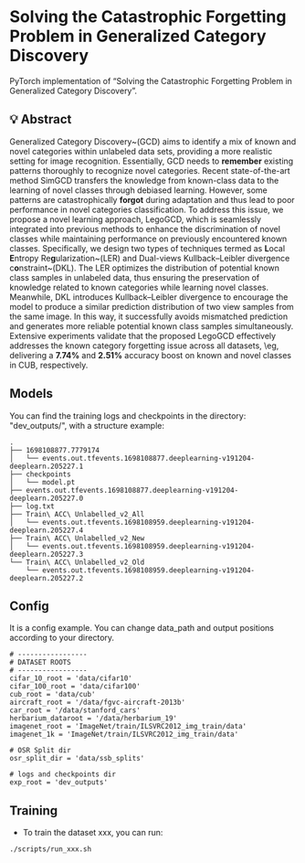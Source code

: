 # Solving the Catastrophic Forgetting Problem in Generalized Category Discovery
PyTorch implementation of “Solving the Catastrophic Forgetting Problem in Generalized Category Discovery”.

## 💡 Abstract
Generalized Category Discovery~(GCD) aims to identify a mix of known and novel categories within unlabeled data sets, providing a more realistic setting for image recognition.
Essentially, GCD needs to $\textbf{remember}$ existing patterns thoroughly to recognize novel categories.
Recent state-of-the-art method SimGCD transfers the knowledge from known-class data to the learning of novel classes through debiased learning. 
However, some patterns are catastrophically $\textbf{forgot}$ during adaptation and thus lead to poor performance in novel categories classification.
To address this issue, we propose a novel learning approach, LegoGCD, which is seamlessly integrated into previous methods to enhance the discrimination of novel classes while maintaining performance on previously encountered known classes.
Specifically, we design two types of techniques termed as **L**ocal **E**ntropy Re**g**ularization~(LER) and Dual-views Kullback–Leibler divergence c**o**nstraint~(DKL).
The LER optimizes the distribution of potential known class samples in unlabeled data, thus ensuring the preservation of knowledge related to known categories while learning novel classes.
Meanwhile, DKL introduces Kullback–Leibler divergence to encourage the model to produce a similar prediction distribution of two view samples from the same image.
In this way, it successfully avoids mismatched prediction and generates more reliable potential known class samples simultaneously.
Extensive experiments validate that the proposed LegoGCD effectively addresses the known category forgetting issue across all datasets, \eg, delivering a $\textbf{7.74\%}$ and $\textbf{2.51\%}$ accuracy boost on known and novel classes in CUB, respectively. 


## Models
You can find the training logs and checkpoints in the directory: "dev_outputs/", with a structure example:
```
.
├── 1698108877.7779174
│   └── events.out.tfevents.1698108877.deeplearning-v191204-deeplearn.205227.1
├── checkpoints
│   └── model.pt
├── events.out.tfevents.1698108877.deeplearning-v191204-deeplearn.205227.0
├── log.txt
├── Train\ ACC\ Unlabelled_v2_All
│   └── events.out.tfevents.1698108959.deeplearning-v191204-deeplearn.205227.4
├── Train\ ACC\ Unlabelled_v2_New
│   └── events.out.tfevents.1698108959.deeplearning-v191204-deeplearn.205227.3
└── Train\ ACC\ Unlabelled_v2_Old
    └── events.out.tfevents.1698108959.deeplearning-v191204-deeplearn.205227.2
```

## Config
It is a config example. You can change data_path and output positions according to your directory.
```
# -----------------
# DATASET ROOTS
# -----------------
cifar_10_root = 'data/cifar10'
cifar_100_root = 'data/cifar100'
cub_root = 'data/cub'
aircraft_root = '/data/fgvc-aircraft-2013b'
car_root = '/data/stanford_cars'
herbarium_dataroot = '/data/herbarium_19'
imagenet_root = 'ImageNet/train/ILSVRC2012_img_train/data'
imagenet_1k = 'ImageNet/train/ILSVRC2012_img_train/data'

# OSR Split dir
osr_split_dir = 'data/ssb_splits'

# logs and checkpoints dir
exp_root = 'dev_outputs'
```

## Training
- To train the dataset xxx, you can run:
```
./scripts/run_xxx.sh
```

